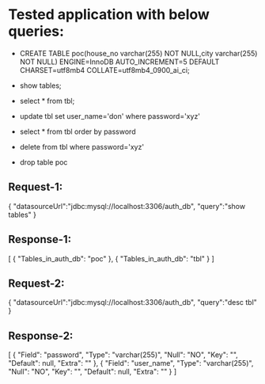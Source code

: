 # Tested application with below queries:

* CREATE TABLE poc(house_no varchar(255) NOT NULL,city varchar(255) NOT NULL) ENGINE=InnoDB AUTO_INCREMENT=5 DEFAULT CHARSET=utf8mb4 COLLATE=utf8mb4_0900_ai_ci;

* show tables;

* select * from tbl;

* update tbl set user_name='don' where password='xyz'

* select * from tbl order by password

* delete from tbl where password='xyz'

* drop table poc

## Request-1:
{
"datasourceUrl":"jdbc:mysql://localhost:3306/auth_db",
"query":"show tables"
}

## Response-1:

[
{
"Tables_in_auth_db": "poc"
},
{
"Tables_in_auth_db": "tbl"
}
]

## Request-2: 
{
"datasourceUrl":"jdbc:mysql://localhost:3306/auth_db",
"query":"desc tbl"
}

## Response-2:
[
{
"Field": "password",
"Type": "varchar(255)",
"Null": "NO",
"Key": "",
"Default": null,
"Extra": ""
},
{
"Field": "user_name",
"Type": "varchar(255)",
"Null": "NO",
"Key": "",
"Default": null,
"Extra": ""
}
]